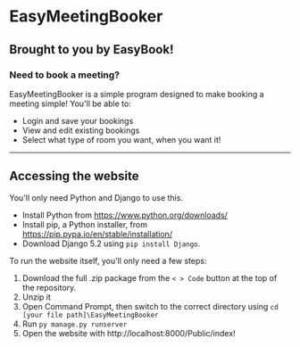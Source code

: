 # EasyMeetingBooker
## Brought to you by EasyBook!
### Need to book a meeting?
EasyMeetingBooker is a simple program designed to make booking a meeting simple!
You'll be able to:
- Login and save your bookings
- View and edit existing bookings
- Select what type of room you want, when you want it!

---
## Accessing the website
You'll only need Python and Django to use this.
- Install Python from https://www.python.org/downloads/
- Install pip, a Python installer, from https://pip.pypa.io/en/stable/installation/
- Download Django 5.2 using `pip install Django`.

To run the website itself, you'll only need a few steps:
1. Download the full .zip package from the `< > Code` button at the top of the repository.
2. Unzip it
3. Open Command Prompt, then switch to the correct directory using `cd [your file path]\EasyMeetingBooker`
4. Run `py manage.py runserver`
5. Open the website with http://localhost:8000/Public/index!
